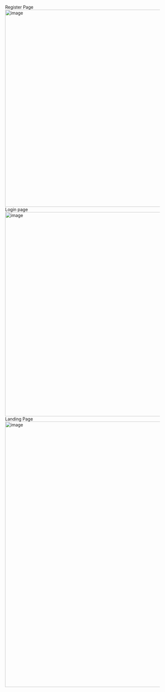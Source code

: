 Register Page
<img width="1189" height="640" alt="image" src="https://github.com/user-attachments/assets/2d28cf16-cf1d-4374-a3b2-566012d43bb2" />
Login page
<img width="1291" height="663" alt="image" src="https://github.com/user-attachments/assets/068892ce-5bfd-41ec-abcf-a5dbfa7f71e9" />
Landing Page
<img width="1897" height="862" alt="image" src="https://github.com/user-attachments/assets/e11b5850-1258-4efe-8d32-2ffb95e71fa0" />


